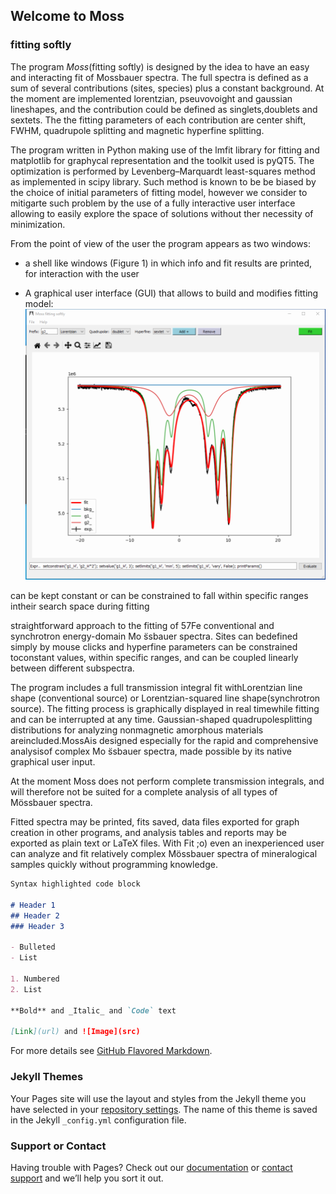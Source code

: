 ## Welcome to Moss
### fitting softly

The program *Moss*(fitting softly) is designed by the idea to have an easy and interacting fit of Mossbauer spectra.
The full spectra is defined as a sum of several contributions (sites, species) plus a constant background. 
At the moment are implemented lorentzian, pseuvovoight and gaussian lineshapes, and the contribution could be defined as singlets,doublets and sextets.
The the fitting parameters of each contribution are center shift, FWHM, quadrupole splitting and magnetic hyperfine splitting.

The program written in Python making use of the lmfit library for fitting and matplotlib for graphycal representation and the toolkit used is pyQT5.
The optimization is performed by Levenberg–Marquardt least-squares method as implemented in scipy library. Such method is known to be be biased by the choice of initial parameters of fitting model, however we consider to mitigarte such problem by the use of a fully interactive user interface allowing to easily explore the space of solutions without ther necessity of minimization.

From the point of view of the user the program appears as two windows:
* a shell like windows (Figure 1) in which info and fit results are printed, for interaction with the user

* A  graphical user interface (GUI) that allows to build and modifies fitting model:
![](./clipboard01b.png)


can be kept constant or can be constrained to fall within specific ranges intheir search space during fitting


straightforward approach to the fitting of 57Fe conventional and synchrotron energy-domain Mo ̈ssbauer spectra. Sites can bedefined simply by mouse clicks and hyperfine parameters can be constrained toconstant values, within specific ranges, and can be coupled linearly between different subspectra. 

The program includes a full transmission integral fit withLorentzian line shape (conventional source) or Lorentzian-squared line shape(synchrotron source). The fitting process is graphically displayed in real timewhile fitting and can be interrupted at any time. Gaussian-shaped quadrupolesplitting distributions for analyzing nonmagnetic amorphous materials areincluded.MossAis designed especially for the rapid and comprehensive analysisof complex Mo ̈ssbauer spectra, made possible by its native graphical user input.

At the moment Moss does not perform complete transmission integrals, and will therefore not be suited for a complete analysis of all types of Mössbauer spectra.

Fitted spectra may be printed, fits saved, data files exported for graph creation in other programs, and analysis tables and reports may be exported as plain text or LaTeX files. With Fit ;o) even an inexperienced user can analyze and fit relatively complex Mössbauer spectra of mineralogical samples quickly without programming knowledge.




```markdown
Syntax highlighted code block

# Header 1
## Header 2
### Header 3

- Bulleted
- List

1. Numbered
2. List

**Bold** and _Italic_ and `Code` text

[Link](url) and ![Image](src)
```

For more details see [GitHub Flavored Markdown](https://guides.github.com/features/mastering-markdown/).

### Jekyll Themes

Your Pages site will use the layout and styles from the Jekyll theme you have selected in your [repository settings](https://github.com/Prestipino/Moss/settings). The name of this theme is saved in the Jekyll `_config.yml` configuration file.

### Support or Contact

Having trouble with Pages? Check out our [documentation](https://docs.github.com/categories/github-pages-basics/) or [contact support](https://github.com/contact) and we’ll help you sort it out.
